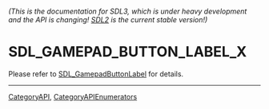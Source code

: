 ###### (This is the documentation for SDL3, which is under heavy development and the API is changing! [SDL2](https://wiki.libsdl.org/SDL2/) is the current stable version!)
# SDL_GAMEPAD_BUTTON_LABEL_X

Please refer to [SDL_GamepadButtonLabel](SDL_GamepadButtonLabel) for details.

----
[CategoryAPI](CategoryAPI), [CategoryAPIEnumerators](CategoryAPIEnumerators)

